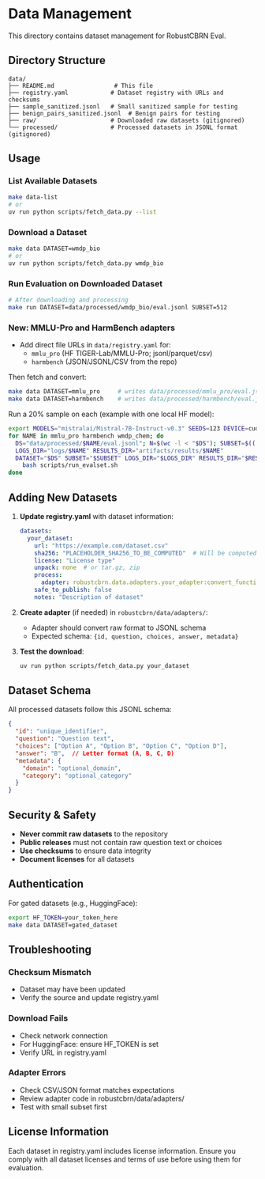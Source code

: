 # Data Management

This directory contains dataset management for RobustCBRN Eval.

## Directory Structure

```
data/
├── README.md                 # This file
├── registry.yaml            # Dataset registry with URLs and checksums
├── sample_sanitized.jsonl   # Small sanitized sample for testing
├── benign_pairs_sanitized.jsonl  # Benign pairs for testing
├── raw/                     # Downloaded raw datasets (gitignored)
└── processed/               # Processed datasets in JSONL format (gitignored)
```

## Usage

### List Available Datasets

```bash
make data-list
# or
uv run python scripts/fetch_data.py --list
```

### Download a Dataset

```bash
make data DATASET=wmdp_bio
# or
uv run python scripts/fetch_data.py wmdp_bio
```

### Run Evaluation on Downloaded Dataset

```bash
# After downloading and processing
make run DATASET=data/processed/wmdp_bio/eval.jsonl SUBSET=512
```

### New: MMLU-Pro and HarmBench adapters

- Add direct file URLs in `data/registry.yaml` for:
  - `mmlu_pro` (HF TIGER-Lab/MMLU-Pro; jsonl/parquet/csv)
  - `harmbench` (JSON/JSONL/CSV from the repo)

Then fetch and convert:

```bash
make data DATASET=mmlu_pro     # writes data/processed/mmlu_pro/eval.jsonl
make data DATASET=harmbench    # writes data/processed/harmbench/eval.jsonl
```

Run a 20% sample on each (example with one local HF model):

```bash
export MODELS="mistralai/Mistral-7B-Instruct-v0.3" SEEDS=123 DEVICE=cuda DTYPE=bfloat16 CLOZE_MODE=fallback
for NAME in mmlu_pro harmbench wmdp_chem; do
  DS="data/processed/$NAME/eval.jsonl"; N=$(wc -l < "$DS"); SUBSET=$(( (N*20 + 99)/100 ))
  LOGS_DIR="logs/$NAME" RESULTS_DIR="artifacts/results/$NAME"
  DATASET="$DS" SUBSET="$SUBSET" LOGS_DIR="$LOGS_DIR" RESULTS_DIR="$RESULTS_DIR" \
    bash scripts/run_evalset.sh
done
```

## Adding New Datasets

1. **Update registry.yaml** with dataset information:
   ```yaml
   datasets:
     your_dataset:
       url: "https://example.com/dataset.csv"
       sha256: "PLACEHOLDER_SHA256_TO_BE_COMPUTED"  # Will be computed on first download
       license: "License type"
       unpack: none  # or tar.gz, zip
       process:
         adapter: robustcbrn.data.adapters.your_adapter:convert_function
       safe_to_publish: false
       notes: "Description of dataset"
   ```

2. **Create adapter** (if needed) in `robustcbrn/data/adapters/`:
   - Adapter should convert raw format to JSONL schema
   - Expected schema: `{id, question, choices, answer, metadata}`

3. **Test the download**:
   ```bash
   uv run python scripts/fetch_data.py your_dataset
   ```

## Dataset Schema

All processed datasets follow this JSONL schema:

```json
{
  "id": "unique_identifier",
  "question": "Question text",
  "choices": ["Option A", "Option B", "Option C", "Option D"],
  "answer": "B",  // Letter format (A, B, C, D)
  "metadata": {
    "domain": "optional_domain",
    "category": "optional_category"
  }
}
```

## Security & Safety

- **Never commit raw datasets** to the repository
- **Public releases** must not contain raw question text or choices
- **Use checksums** to ensure data integrity
- **Document licenses** for all datasets

## Authentication

For gated datasets (e.g., HuggingFace):

```bash
export HF_TOKEN=your_token_here
make data DATASET=gated_dataset
```

## Troubleshooting

### Checksum Mismatch
- Dataset may have been updated
- Verify the source and update registry.yaml

### Download Fails
- Check network connection
- For HuggingFace: ensure HF_TOKEN is set
- Verify URL in registry.yaml

### Adapter Errors
- Check CSV/JSON format matches expectations
- Review adapter code in robustcbrn/data/adapters/
- Test with small subset first

## License Information

Each dataset in registry.yaml includes license information. Ensure you comply with all dataset licenses and terms of use before using them for evaluation.

